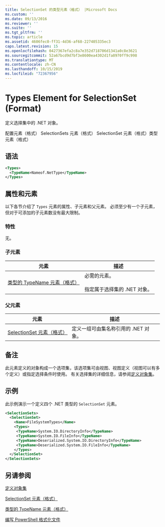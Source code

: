 ```yaml
---
title: SelectionSet 的类型元素（格式） |Microsoft Docs
ms.custom: ''
ms.date: 09/13/2016
ms.reviewer: ''
ms.suite: ''
ms.tgt_pltfrm: ''
ms.topic: article
ms.assetid: 4606fec0-ff31-4d36-af68-227405335ec3
caps.latest.revision: 15
ms.openlocfilehash: 0427367efa2c8a7e352d718706d1341a0c8e3621
ms.sourcegitcommit: 52a67bcd9d7bf3e8600ea4302d1fa8970ff9c998
ms.translationtype: MT
ms.contentlocale: zh-CN
ms.lasthandoff: 10/15/2019
ms.locfileid: "72367956"
---
```

# <a name="types-element-for-selectionset-format"></a>Types Element for SelectionSet (Format)

定义选择集中的 .NET 对象。

配置元素（格式） SelectionSets 元素（格式） SelectionSet 元素（格式）类型元素（格式）

## <a name="syntax"></a>语法

```xml
<Types>
  <TypeName>Nameof.NetType</TypeName>
</Types>

```

## <a name="attributes-and-elements"></a>属性和元素

以下各节介绍了 `Types` 元素的属性、子元素和父元素。 必须至少有一个子元素，但对于可添加的子元素数没有最大限制。

### <a name="attributes"></a>特性

无。

### <a name="child-elements"></a>子元素

|元素|描述|
|-------------|-----------------|
|[类型的 TypeName 元素（格式）](./typename-element-for-types-format.md)|必需的元素。<br /><br /> 指定属于选择集的 .NET 对象。|

### <a name="parent-elements"></a>父元素

|元素|描述|
|-------------|-----------------|
|[SelectionSet 元素（格式）](./selectionset-element-format.md)|定义一组可由集名称引用的 .NET 对象。|

## <a name="remarks"></a>备注

此元素定义的对象构成一个选项集，该选项集可由视图、视图定义（视图可以有多个定义）或指定选择条件时使用。  有关选择集的详细信息，请参阅[定义对象集](./defining-selection-sets.md)。

## <a name="example"></a>示例

此示例演示一个定义四个 .NET 类型的 `SelectionSet` 元素。

```xml
<SelectionSets>
  <SelectionSet>
    <Name>FileSystemTypes</Name>
    <Types>
     <TypeName>System.IO.DirectoryInfo</TypeName>
     <TypeName>System.IO.FileInfo</TypeName>
     <TypeName>Deserialized.System.IO.DirectoryInfo</TypeName>
     <TypeName>Deserialized.System.IO.FileInfo</TypeName>
    </Types>
  </SelectionSet>
</SelectionSets>
```

## <a name="see-also"></a>另请参阅

[定义对象集](./defining-selection-sets.md)

[SelectionSet 元素（格式）](./selectionset-element-format.md)

[类型的 TypeName 元素（格式）](./typename-element-for-types-format.md)

[编写 PowerShell 格式化文件](./writing-a-powershell-formatting-file.md)
